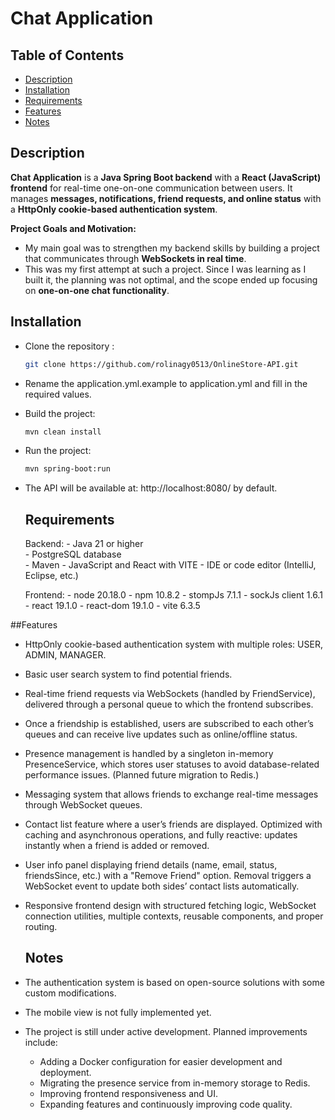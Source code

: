 # Chat Application

## Table of Contents
- [Description](#description)
- [Installation](#installation)
- [Requirements](#requirements)
- [Features](#features)
- [Notes](#notes)


## Description

**Chat Application** is a **Java Spring Boot backend** with a **React (JavaScript) frontend** for real-time one-on-one communication between users. It manages **messages, notifications, friend requests, and online status** with a **HttpOnly cookie-based authentication system**. 

**Project Goals and Motivation:**
  - My main goal was to strengthen my backend skills by building a project that communicates through **WebSockets in real time**.  
  - This was my first attempt at such a project. Since I was learning as I built it, the planning was not optimal, and the scope ended up focusing on **one-on-one chat functionality**.  

## Installation

- Clone the repository :
  ```bash
  git clone https://github.com/rolinagy0513/OnlineStore-API.git
- Rename the application.yml.example to application.yml and fill in the required values.
- Build the project:
  ```bash
  mvn clean install
- Run the project:
  ```bash
  mvn spring-boot:run
- The API will be available at: http://localhost:8080/ by default.


  ## Requirements

  Backend:
      - Java 21 or higher  
      - PostgreSQL database  
      - Maven
      - JavaScript and React with VITE 
      - IDE or code editor (IntelliJ, Eclipse, etc.)
   
  Frontend:
      - node 20.18.0
      - npm 10.8.2
      - stompJs 7.1.1
      - sockJs client 1.6.1
      - react 19.1.0
      - react-dom 19.1.0
      - vite 6.3.5

  
##Features

- HttpOnly cookie-based authentication system with multiple roles: USER, ADMIN, MANAGER.
- Basic user search system to find potential friends.
- Real-time friend requests via WebSockets (handled by FriendService), delivered through a personal queue to which the frontend subscribes.
- Once a friendship is established, users are subscribed to each other’s queues and can receive live updates such as online/offline status.
- Presence management is handled by a singleton in-memory PresenceService, which stores user statuses to avoid database-related performance issues. (Planned future migration to Redis.)
- Messaging system that allows friends to exchange real-time messages through WebSocket queues.
- Contact list feature where a user’s friends are displayed. Optimized with caching and asynchronous operations, and fully reactive: updates instantly when a friend is added or removed.
- User info panel displaying friend details (name, email, status, friendsSince, etc.) with a "Remove Friend" option. Removal triggers a WebSocket event to update both sides’ contact lists automatically.
- Responsive frontend design with structured fetching logic, WebSocket connection utilities, multiple contexts, reusable components, and proper routing.


  ## Notes

- The authentication system is based on open-source solutions with some custom modifications.
- The mobile view is not fully implemented yet.
- The project is still under active development. Planned improvements include:
  - Adding a Docker configuration for easier development and deployment.
  - Migrating the presence service from in-memory storage to Redis.
  - Improving frontend responsiveness and UI.
  - Expanding features and continuously improving code quality.
